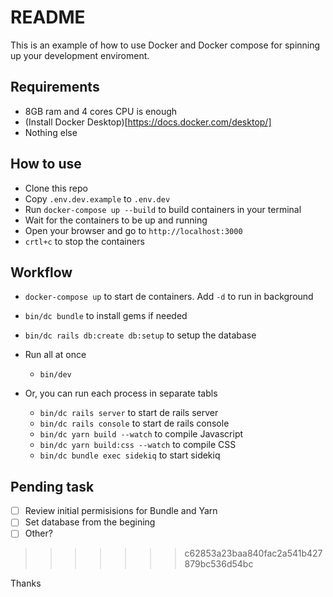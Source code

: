 # README

This is an example of how to use Docker and Docker compose for spinning up your development enviroment.

## Requirements
- 8GB ram and 4 cores CPU is enough
- (Install Docker Desktop)[https://docs.docker.com/desktop/]
- Nothing else

## How to use
- Clone this repo
- Copy `.env.dev.example` to `.env.dev`
- Run `docker-compose up --build` to build containers in your terminal
- Wait for the containers to be up and running
- Open your browser and go to `http://localhost:3000`
- `crtl+c` to stop the containers

## Workflow
- `docker-compose up` to start de containers. Add `-d` to run in background
- `bin/dc bundle`  to install gems if needed
- `bin/dc rails db:create db:setup` to setup the database

- Run all at once
  - `bin/dev`

- Or, you can run each process in separate tabls
  - `bin/dc rails server` to start de rails server
  - `bin/dc rails console` to start de rails console
  - `bin/dc yarn build --watch` to compile Javascript
  - `bin/dc yarn build:css --watch` to compile CSS
  - `bin/dc bundle exec sidekiq` to start sidekiq 


## Pending task
- [ ] Review initial permisisions for Bundle and Yarn
- [ ] Set database from the begining 
- [ ] Other?
>>>>>>> c62853a23baa840fac2a541b427879bc536d54bc

Thanks

